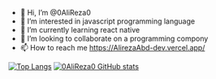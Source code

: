 - 👋 Hi, I’m @0AliReza0
- 👀 I’m interested in javascript programming language
- 🌱 I’m currently learning react native
- 💞️ I’m looking to collaborate on a programming compony
- 📫 How to reach me https://AlirezaAbd-dev.vercel.app/

[![Top Langs](https://github-readme-stats.vercel.app/api/top-langs/?username=0AliReza0)](https://github.com/0AliReza0/README.md)
[![0AliReza0 GitHub stats](https://github-readme-stats.vercel.app/api?username=0AliReza0)](https://github.com/0AliReza0/0AliReza0/README.md)

